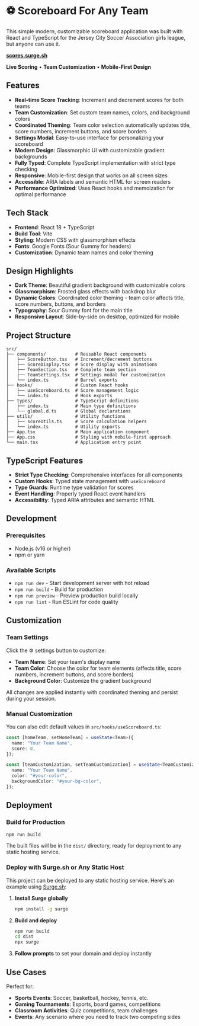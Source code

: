 # ⚽ Scoreboard For Any Team

This simple modern, customizable scoreboard application was built with React and TypeScript for the Jersey City Soccer Association girls league, but anyone can use it.

**[scores.surge.sh](https://scores.surge.sh)**

**Live Scoring** • **Team Customization** • **Mobile-First Design**

## Features

- **Real-time Score Tracking**: Increment and decrement scores for both teams
- **Team Customization**: Set custom team names, colors, and background colors
- **Coordinated Theming**: Team color selection automatically updates title, score numbers, increment buttons, and score borders
- **Settings Modal**: Easy-to-use interface for personalizing your scoreboard
- **Modern Design**: Glassmorphic UI with customizable gradient backgrounds
- **Fully Typed**: Complete TypeScript implementation with strict type checking
- **Responsive**: Mobile-first design that works on all screen sizes
- **Accessible**: ARIA labels and semantic HTML for screen readers
- **Performance Optimized**: Uses React hooks and memoization for optimal performance

## Tech Stack

- **Frontend**: React 18 + TypeScript
- **Build Tool**: Vite
- **Styling**: Modern CSS with glassmorphism effects
- **Fonts**: Google Fonts (Sour Gummy for headers)
- **Customization**: Dynamic team names and color theming

## Design Highlights

- **Dark Theme**: Beautiful gradient background with customizable colors
- **Glassmorphism**: Frosted glass effects with backdrop blur
- **Dynamic Colors**: Coordinated color theming - team color affects title, score numbers, buttons, and borders
- **Typography**: Sour Gummy font for the main title
- **Responsive Layout**: Side-by-side on desktop, optimized for mobile

## Project Structure

```
src/
├── components/           # Reusable React components
│   ├── ScoreButton.tsx   # Increment/decrement buttons
│   ├── ScoreDisplay.tsx  # Score display with animations
│   ├── TeamSection.tsx   # Complete team section
│   ├── TeamSettings.tsx  # Settings modal for customization
│   └── index.ts          # Barrel exports
├── hooks/                # Custom React hooks
│   ├── useScoreboard.ts  # Score management logic
│   └── index.ts          # Hook exports
├── types/                # TypeScript definitions
│   ├── index.ts          # Main type definitions
│   └── global.d.ts       # Global declarations
├── utils/                # Utility functions
│   ├── scoreUtils.ts     # Score calculation helpers
│   └── index.ts          # Utility exports
├── App.tsx               # Main application component
├── App.css               # Styling with mobile-first approach
└── main.tsx              # Application entry point
```

## TypeScript Features

- **Strict Type Checking**: Comprehensive interfaces for all components
- **Custom Hooks**: Typed state management with `useScoreboard`
- **Type Guards**: Runtime type validation for scores
- **Event Handling**: Properly typed React event handlers
- **Accessibility**: Typed ARIA attributes and semantic HTML

## Development

### Prerequisites

- Node.js (v16 or higher)
- npm or yarn

### Available Scripts

- `npm run dev` - Start development server with hot reload
- `npm run build` - Build for production
- `npm run preview` - Preview production build locally
- `npm run lint` - Run ESLint for code quality

## Customization

### Team Settings

Click the ⚙️ settings button to customize:

- **Team Name**: Set your team's display name
- **Team Color**: Choose the color for team elements (affects title, score numbers, increment buttons, and score borders)
- **Background Color**: Customize the gradient background

All changes are applied instantly with coordinated theming and persist during your session.

### Manual Customization

You can also edit default values in `src/hooks/useScoreboard.ts`:

```typescript
const [homeTeam, setHomeTeam] = useState<Team>({
  name: "Your Team Name",
  score: 0,
});

const [teamCustomization, setTeamCustomization] = useState<TeamCustomization>({
  name: "Your Team Name",
  color: "#your-color",
  backgroundColor: "#your-bg-color",
});
```

## Deployment

### Build for Production

```bash
npm run build
```

The built files will be in the `dist/` directory, ready for deployment to any static hosting service.

### Deploy with Surge.sh or Any Static Host

This project can be deployed to any static hosting service. Here's an example using [Surge.sh](https://surge.sh/):

1. **Install Surge globally**

   ```bash
   npm install -g surge
   ```

2. **Build and deploy**

   ```bash
   npm run build
   cd dist
   npx surge
   ```

3. **Follow prompts** to set your domain and deploy instantly

## Use Cases

Perfect for:

- **Sports Events**: Soccer, basketball, hockey, tennis, etc.
- **Gaming Tournaments**: Esports, board games, competitions
- **Classroom Activities**: Quiz competitions, team challenges
- **Events**: Any scenario where you need to track two competing sides
